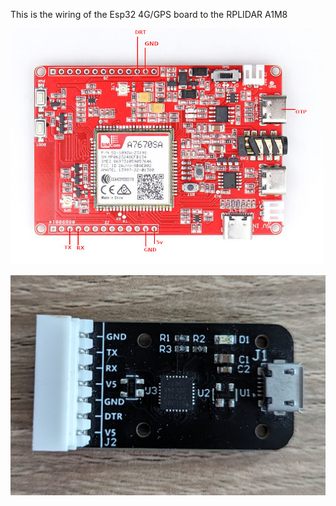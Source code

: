 


This is the wiring of the Esp32 4G/GPS board to the RPLIDAR A1M8

![Alt text](https://github.com/RobbyGit/Esprpilidar/blob/main/images/arduino.jpg)


![Alt text](https://github.com/RobbyGit/Esprpilidar/blob/main/images/PXL_20240511_125453099.jpg)


